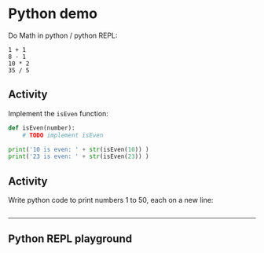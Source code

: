 # Python demo

Do Math in python / python REPL:


```|{type:'terminal', command: 'python'}
1 + 1
8 - 1
10 * 2
35 / 5

```

## Activity

Implement the `isEven` function:

```python | {type: 'script'}
def isEven(number):
    # TODO implement isEven

print('10 is even: ' + str(isEven(10)) )
print('23 is even: ' + str(isEven(23)) )
```


## Activity

Write python code to print numbers 1 to 50, each on a new line:

```python | {type: 'script'}

```

---

## Python REPL playground

```|{type:'terminal', command: 'python'}
```